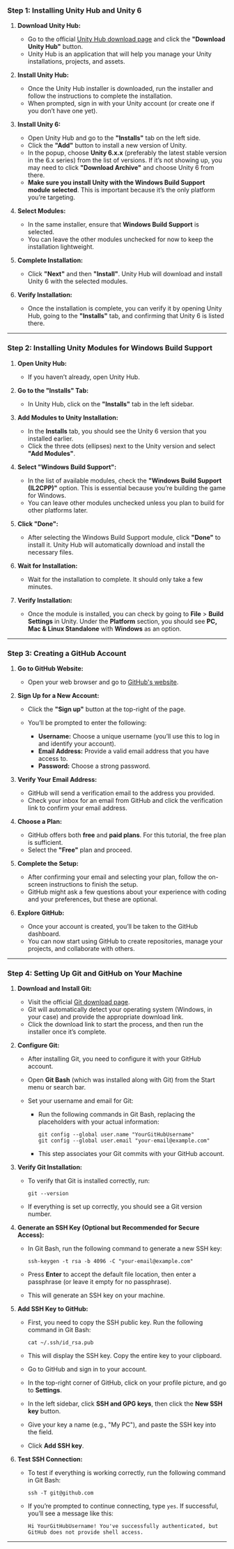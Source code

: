 ### **Step 1: Installing Unity Hub and Unity 6**

1. **Download Unity Hub:**

    * Go to the official [Unity Hub download page](https://unity3d.com/get-unity/download) and click the **"Download Unity Hub"** button.
    * Unity Hub is an application that will help you manage your Unity installations, projects, and assets.

2. **Install Unity Hub:**

    * Once the Unity Hub installer is downloaded, run the installer and follow the instructions to complete the installation.
    * When prompted, sign in with your Unity account (or create one if you don’t have one yet).

3. **Install Unity 6:**

    * Open Unity Hub and go to the **"Installs"** tab on the left side.
    * Click the **"Add"** button to install a new version of Unity.
    * In the popup, choose **Unity 6.x.x** (preferably the latest stable version in the 6.x series) from the list of versions. If it’s not showing up, you may need to click **"Download Archive"** and choose Unity 6 from there.
    * **Make sure you install Unity with the **Windows Build Support** module selected**. This is important because it’s the only platform you’re targeting.

4. **Select Modules:**

    * In the same installer, ensure that **Windows Build Support** is selected.
    * You can leave the other modules unchecked for now to keep the installation lightweight.

5. **Complete Installation:**

    * Click **"Next"** and then **"Install"**. Unity Hub will download and install Unity 6 with the selected modules.

6. **Verify Installation:**

    * Once the installation is complete, you can verify it by opening Unity Hub, going to the **"Installs"** tab, and confirming that Unity 6 is listed there.

---

### **Step 2: Installing Unity Modules for Windows Build Support**

1. **Open Unity Hub:**

    * If you haven’t already, open Unity Hub.

2. **Go to the "Installs" Tab:**

    * In Unity Hub, click on the **"Installs"** tab in the left sidebar.

3. **Add Modules to Unity Installation:**

    * In the **Installs** tab, you should see the Unity 6 version that you installed earlier.
    * Click the three dots (ellipses) next to the Unity version and select **"Add Modules"**.

4. **Select "Windows Build Support":**

    * In the list of available modules, check the **"Windows Build Support (IL2CPP)"** option. This is essential because you’re building the game for Windows.
    * You can leave other modules unchecked unless you plan to build for other platforms later.

5. **Click "Done":**

    * After selecting the Windows Build Support module, click **"Done"** to install it. Unity Hub will automatically download and install the necessary files.

6. **Wait for Installation:**

    * Wait for the installation to complete. It should only take a few minutes.

7. **Verify Installation:**

    * Once the module is installed, you can check by going to **File** > **Build Settings** in Unity. Under the **Platform** section, you should see **PC, Mac & Linux Standalone** with **Windows** as an option.
---

### **Step 3: Creating a GitHub Account**

1. **Go to GitHub Website:**

    * Open your web browser and go to [GitHub's website](https://github.com/).

2. **Sign Up for a New Account:**

    * Click the **"Sign up"** button at the top-right of the page.
    * You’ll be prompted to enter the following:

        * **Username:** Choose a unique username (you’ll use this to log in and identify your account).
        * **Email Address:** Provide a valid email address that you have access to.
        * **Password:** Choose a strong password.

3. **Verify Your Email Address:**

    * GitHub will send a verification email to the address you provided.
    * Check your inbox for an email from GitHub and click the verification link to confirm your email address.

4. **Choose a Plan:**

    * GitHub offers both **free** and **paid plans**. For this tutorial, the free plan is sufficient.
    * Select the **"Free"** plan and proceed.

5. **Complete the Setup:**

    * After confirming your email and selecting your plan, follow the on-screen instructions to finish the setup.
    * GitHub might ask a few questions about your experience with coding and your preferences, but these are optional.

6. **Explore GitHub:**

    * Once your account is created, you’ll be taken to the GitHub dashboard.
    * You can now start using GitHub to create repositories, manage your projects, and collaborate with others.

---

### **Step 4: Setting Up Git and GitHub on Your Machine**

1. **Download and Install Git:**

    * Visit the official [Git download page](https://git-scm.com/downloads).
    * Git will automatically detect your operating system (Windows, in your case) and provide the appropriate download link.
    * Click the download link to start the process, and then run the installer once it’s complete.

2. **Configure Git:**

    * After installing Git, you need to configure it with your GitHub account.

    * Open **Git Bash** (which was installed along with Git) from the Start menu or search bar.

    * Set your username and email for Git:

        * Run the following commands in Git Bash, replacing the placeholders with your actual information:

          ```
          git config --global user.name "YourGitHubUsername"
          git config --global user.email "your-email@example.com"
          ```
        * This step associates your Git commits with your GitHub account.

3. **Verify Git Installation:**

    * To verify that Git is installed correctly, run:

      ```
      git --version
      ```
    * If everything is set up correctly, you should see a Git version number.

4. **Generate an SSH Key (Optional but Recommended for Secure Access):**

    * In Git Bash, run the following command to generate a new SSH key:

      ```
      ssh-keygen -t rsa -b 4096 -C "your-email@example.com"
      ```
    * Press **Enter** to accept the default file location, then enter a passphrase (or leave it empty for no passphrase).
    * This will generate an SSH key on your machine.

5. **Add SSH Key to GitHub:**

    * First, you need to copy the SSH public key. Run the following command in Git Bash:

      ```
      cat ~/.ssh/id_rsa.pub
      ```

    * This will display the SSH key. Copy the entire key to your clipboard.

    * Go to GitHub and sign in to your account.

    * In the top-right corner of GitHub, click on your profile picture, and go to **Settings**.

    * In the left sidebar, click **SSH and GPG keys**, then click the **New SSH key** button.

    * Give your key a name (e.g., "My PC"), and paste the SSH key into the field.

    * Click **Add SSH key**.

6. **Test SSH Connection:**

    * To test if everything is working correctly, run the following command in Git Bash:

      ```
      ssh -T git@github.com
      ```
    * If you’re prompted to continue connecting, type `yes`. If successful, you’ll see a message like this:

      ```
      Hi YourGitHubUsername! You've successfully authenticated, but GitHub does not provide shell access.
      ```
---

